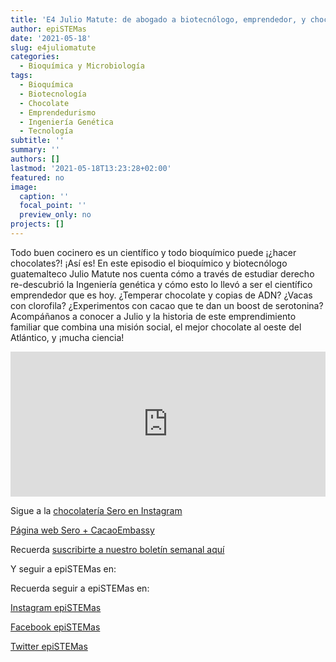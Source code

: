 ```yaml
---
title: 'E4 Julio Matute: de abogado a biotecnólogo, emprendedor, y chocolatero'
author: epiSTEMas
date: '2021-05-18'
slug: e4juliomatute
categories:
  - Bioquímica y Microbiología
tags:
  - Bioquímica
  - Biotecnología
  - Chocolate
  - Emprendedurismo
  - Ingeniería Genética
  - Tecnología
subtitle: ''
summary: ''
authors: []
lastmod: '2021-05-18T13:23:28+02:00'
featured: no
image:
  caption: ''
  focal_point: ''
  preview_only: no
projects: []
---
```



Todo buen cocinero es un científico y todo bioquímico puede ¡¿hacer chocolates?! ¡Así es! En este episodio el bioquímico y biotecnólogo guatemalteco Julio Matute nos cuenta cómo a través de estudiar derecho re-descubrió la Ingeniería genética y cómo esto lo llevó a ser el científico emprendedor que es hoy. ¿Temperar chocolate y copias de ADN? ¿Vacas con clorofila? ¿Experimentos con cacao que te dan un boost de serotonina? Acompáñanos a conocer a Julio y la historia de este emprendimiento familiar que combina una misión social, el mejor chocolate al oeste del Atlántico, y ¡mucha ciencia!

<iframe src="https://open.spotify.com/embed-podcast/episode/037tic4tVDoedaJ8YlQhXT" width="100%" height="232" frameborder="0" allowtransparency="true" allow="encrypted-media"></iframe>

Sigue a la [chocolatería Sero en Instagram](https://www.instagram.com/sero_chocolates/)

[Página web Sero + CacaoEmbassy](https://www.cacaoembassy.com/)


Recuerda [suscribirte a nuestro boletín semanal aquí](http://eepurl.com/hyEnr1)

Y seguir a epiSTEMas en: 

Recuerda seguir a epiSTEMas en:

[Instagram epiSTEMas](https://www.instagram.com/epistemas/)

[Facebook epiSTEMas](https://www.facebook.com/epiSTEMasPod)  

[Twitter epiSTEMas](https://twitter.com/epiSTEMas_Pod)